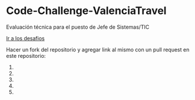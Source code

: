 # Code-Challenge-ValenciaTravel

Evaluación técnica para el puesto de Jefe de Sistemas/TIC

[Ir a los desafios](Desafios.md)

Hacer un fork del repositorio y agregar link al mismo con un pull request en este repositorio:

1.
2.
3.
4.
5.
